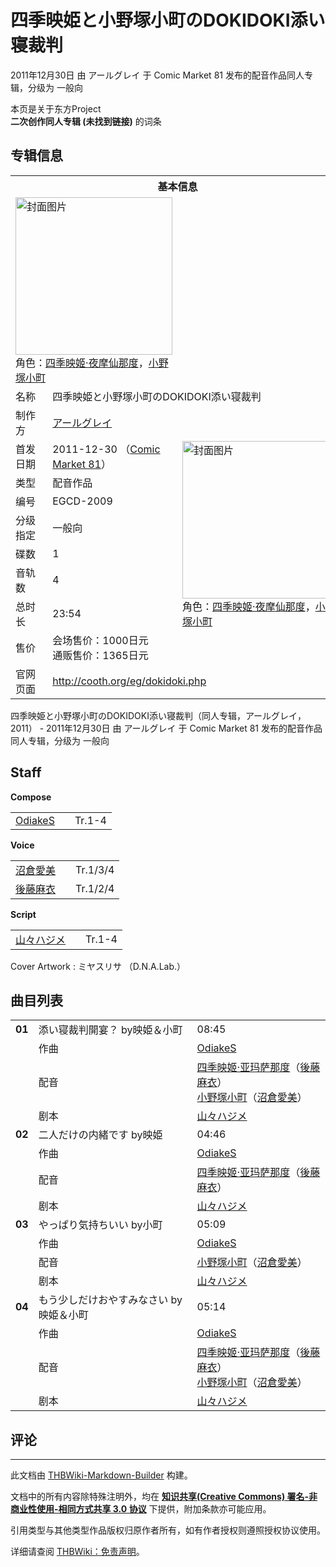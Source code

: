 # 四季映姫と小野塚小町のDOKIDOKI添い寝裁判

<!-- source html: G:\repos\THBWiki-Markdown-Builder\THBWikiMarkdown\Temp\main\6\61\ns0%3A%E5%9B%9B%E5%AD%A3%E6%98%A0%E5%A7%AB%E3%81%A8%E5%B0%8F%E9%87%8E%E5%A1%9A%E5%B0%8F%E7%94%BA%E3%81%AEDOKIDOKI%E6%B7%BB%E3%81%84%E5%AF%9D%E8%A3%81%E5%88%A4.html -->

2011年12月30日 由 アールグレイ 于 Comic Market 81 发布的配音作品同人专辑，分级为 一般向

本页是关于东方Project  
 **二次创作同人专辑 (未找到链接)** 的词条

## 专辑信息

<table><tbody><tr><th colspan="3">基本信息</th></tr><tr><td class="cover-artwork-mobile" colspan="2"><a href="./文件-四季映姫と小野塚小町のDOKIDOKI添い寝裁判封面.jpg.md" class="image" title="封面图片"><img alt="封面图片" src="https://upload.thwiki.cc/thumb/3/35/%E5%9B%9B%E5%AD%A3%E6%98%A0%E5%A7%AB%E3%81%A8%E5%B0%8F%E9%87%8E%E5%A1%9A%E5%B0%8F%E7%94%BA%E3%81%AEDOKIDOKI%E6%B7%BB%E3%81%84%E5%AF%9D%E8%A3%81%E5%88%A4%E5%B0%81%E9%9D%A2.jpg/251px-%E5%9B%9B%E5%AD%A3%E6%98%A0%E5%A7%AB%E3%81%A8%E5%B0%8F%E9%87%8E%E5%A1%9A%E5%B0%8F%E7%94%BA%E3%81%AEDOKIDOKI%E6%B7%BB%E3%81%84%E5%AF%9D%E8%A3%81%E5%88%A4%E5%B0%81%E9%9D%A2.jpg" decoding="async" loading="lazy" width="251" height="252" srcset="https://upload.thwiki.cc/thumb/3/35/%E5%9B%9B%E5%AD%A3%E6%98%A0%E5%A7%AB%E3%81%A8%E5%B0%8F%E9%87%8E%E5%A1%9A%E5%B0%8F%E7%94%BA%E3%81%AEDOKIDOKI%E6%B7%BB%E3%81%84%E5%AF%9D%E8%A3%81%E5%88%A4%E5%B0%81%E9%9D%A2.jpg/376px-%E5%9B%9B%E5%AD%A3%E6%98%A0%E5%A7%AB%E3%81%A8%E5%B0%8F%E9%87%8E%E5%A1%9A%E5%B0%8F%E7%94%BA%E3%81%AEDOKIDOKI%E6%B7%BB%E3%81%84%E5%AF%9D%E8%A3%81%E5%88%A4%E5%B0%81%E9%9D%A2.jpg 1.5x, https://upload.thwiki.cc/thumb/3/35/%E5%9B%9B%E5%AD%A3%E6%98%A0%E5%A7%AB%E3%81%A8%E5%B0%8F%E9%87%8E%E5%A1%9A%E5%B0%8F%E7%94%BA%E3%81%AEDOKIDOKI%E6%B7%BB%E3%81%84%E5%AF%9D%E8%A3%81%E5%88%A4%E5%B0%81%E9%9D%A2.jpg/502px-%E5%9B%9B%E5%AD%A3%E6%98%A0%E5%A7%AB%E3%81%A8%E5%B0%8F%E9%87%8E%E5%A1%9A%E5%B0%8F%E7%94%BA%E3%81%AEDOKIDOKI%E6%B7%BB%E3%81%84%E5%AF%9D%E8%A3%81%E5%88%A4%E5%B0%81%E9%9D%A2.jpg 2x" data-file-width="2826" data-file-height="2838"></a><div class="cover-char">角色：<a href="./四季映姬·夜摩仙那度.md" title="四季映姬·夜摩仙那度">四季映姬·夜摩仙那度</a>，<a href="./小野塚小町.md" title="小野塚小町">小野塚小町</a></div></td>
</tr><tr><td class="label">名称</td><td colspan="2"> 四季映姫と小野塚小町のDOKIDOKI添い寝裁判 </td></tr><tr><td class="label">制作方</td><td><a href="./アールグレイ.md" title="アールグレイ">アールグレイ</a></td><td class="cover-artwork" rowspan="9" style="min-width:252px;"><a href="./文件-四季映姫と小野塚小町のDOKIDOKI添い寝裁判封面.jpg.md" class="image" title="封面图片"><img alt="封面图片" src="https://upload.thwiki.cc/thumb/3/35/%E5%9B%9B%E5%AD%A3%E6%98%A0%E5%A7%AB%E3%81%A8%E5%B0%8F%E9%87%8E%E5%A1%9A%E5%B0%8F%E7%94%BA%E3%81%AEDOKIDOKI%E6%B7%BB%E3%81%84%E5%AF%9D%E8%A3%81%E5%88%A4%E5%B0%81%E9%9D%A2.jpg/251px-%E5%9B%9B%E5%AD%A3%E6%98%A0%E5%A7%AB%E3%81%A8%E5%B0%8F%E9%87%8E%E5%A1%9A%E5%B0%8F%E7%94%BA%E3%81%AEDOKIDOKI%E6%B7%BB%E3%81%84%E5%AF%9D%E8%A3%81%E5%88%A4%E5%B0%81%E9%9D%A2.jpg" decoding="async" loading="lazy" width="251" height="252" srcset="https://upload.thwiki.cc/thumb/3/35/%E5%9B%9B%E5%AD%A3%E6%98%A0%E5%A7%AB%E3%81%A8%E5%B0%8F%E9%87%8E%E5%A1%9A%E5%B0%8F%E7%94%BA%E3%81%AEDOKIDOKI%E6%B7%BB%E3%81%84%E5%AF%9D%E8%A3%81%E5%88%A4%E5%B0%81%E9%9D%A2.jpg/376px-%E5%9B%9B%E5%AD%A3%E6%98%A0%E5%A7%AB%E3%81%A8%E5%B0%8F%E9%87%8E%E5%A1%9A%E5%B0%8F%E7%94%BA%E3%81%AEDOKIDOKI%E6%B7%BB%E3%81%84%E5%AF%9D%E8%A3%81%E5%88%A4%E5%B0%81%E9%9D%A2.jpg 1.5x, https://upload.thwiki.cc/thumb/3/35/%E5%9B%9B%E5%AD%A3%E6%98%A0%E5%A7%AB%E3%81%A8%E5%B0%8F%E9%87%8E%E5%A1%9A%E5%B0%8F%E7%94%BA%E3%81%AEDOKIDOKI%E6%B7%BB%E3%81%84%E5%AF%9D%E8%A3%81%E5%88%A4%E5%B0%81%E9%9D%A2.jpg/502px-%E5%9B%9B%E5%AD%A3%E6%98%A0%E5%A7%AB%E3%81%A8%E5%B0%8F%E9%87%8E%E5%A1%9A%E5%B0%8F%E7%94%BA%E3%81%AEDOKIDOKI%E6%B7%BB%E3%81%84%E5%AF%9D%E8%A3%81%E5%88%A4%E5%B0%81%E9%9D%A2.jpg 2x" data-file-width="2826" data-file-height="2838"></a><div class="cover-char">角色：<a href="./四季映姬·夜摩仙那度.md" title="四季映姬·夜摩仙那度">四季映姬·夜摩仙那度</a>，<a href="./小野塚小町.md" title="小野塚小町">小野塚小町</a></div></td>
</tr><tr><td class="label">首发日期</td><td>2011-12-30&#160;（<a href="/展会作品列表?e=Comic+Market%2381">Comic Market 81</a>）</td></tr><tr><td class="label">类型</td><td>配音作品</td></tr><tr><td class="label">编号</td><td>EGCD-2009</td></tr><tr><td class="label">分级指定</td><td>一般向</td></tr><tr><td class="label">碟数</td><td>1</td></tr><tr><td class="label">音轨数</td><td>4</td></tr><tr><td class="label">总时长</td><td>23:54</td></tr><tr><td class="label">售价</td><td>会场售价：1000日元<br>通贩售价：1365日元</td></tr>
<tr><td class="label">官网页面</td><td colspan="2"><a rel="nofollow" class="external free" href="http://cooth.org/eg/dokidoki.php">http://cooth.org/eg/dokidoki.php</a></td></tr></tbody></table>

四季映姫と小野塚小町のDOKIDOKI添い寝裁判（同人专辑，アールグレイ，2011） - 2011年12月30日 由 アールグレイ 于 Comic Market 81 发布的配音作品同人专辑，分级为 一般向

## Staff
  
 **Compose**   

<table><tbody><tr><td><a href="./OdiakeS.md" title="OdiakeS">OdiakeS</a></td><td></td><td>Tr.1-4</td></tr></tbody></table>

  
 **Voice**   

<table><tbody><tr><td><a href="/index.php?title=%E6%B2%BC%E5%80%89%E6%84%9B%E7%BE%8E&amp;action=edit&amp;redlink=1" class="new" title="沼倉愛美（页面不存在）">沼倉愛美</a></td><td></td><td>Tr.1/3/4</td></tr><tr><td><a href="/index.php?title=%E5%BE%8C%E8%97%A4%E9%BA%BB%E8%A1%A3&amp;action=edit&amp;redlink=1" class="new" title="後藤麻衣（页面不存在）">後藤麻衣</a></td><td></td><td>Tr.1/2/4</td></tr></tbody></table>

  
 **Script**   

<table><tbody><tr><td><a href="/index.php?title=%E5%B1%B1%E3%80%85%E3%83%8F%E3%82%B8%E3%83%A1&amp;action=edit&amp;redlink=1" class="new" title="山々ハジメ（页面不存在）">山々ハジメ</a></td><td></td><td>Tr.1-4</td></tr></tbody></table>


Cover Artwork
: ミヤスリサ （D.N.A.Lab.）


## 曲目列表

<table><tbody><tr><td id="1" class="infoG"><b>01</b></td><td id="添い寝裁判開宴？_by映姫＆小町" colspan="2" class="title">添い寝裁判開宴？ by映姫＆小町<span class="thcsearchlinks"><a rel="nofollow" class="external text" href="https://cd.thwiki.cc?arrange=OdiakeS&amp;dub=後藤麻衣，沼倉愛美&amp;script=山々ハジメ&amp;fromwiki=四季映姫と小野塚小町のDOKIDOKI添い寝裁判"><span title="搜索相似同人曲"></span></a></span></td><td class="time">08:45</td></tr><tr><td class="left"></td><td class="label">作曲</td><td class="text" colspan="2"><a href="./OdiakeS.md" title="OdiakeS">OdiakeS</a><span class="thcsearchlinks"><a rel="nofollow" class="external text" href="https://cd.thwiki.cc?arrange=，OdiakeS&amp;fromwiki=四季映姫と小野塚小町のDOKIDOKI添い寝裁判"><span></span></a></span></td></tr><tr><td class="left"></td><td class="label">配音</td><td class="text" colspan="2"><a href="./四季映姬·亚玛萨那度.md" class="mw-redirect" title="四季映姬·亚玛萨那度">四季映姬·亚玛萨那度</a>（<a href="/index.php?title=%E5%BE%8C%E8%97%A4%E9%BA%BB%E8%A1%A3&amp;action=edit&amp;redlink=1" class="new" title="後藤麻衣（页面不存在）">後藤麻衣</a>）<br><a href="./小野塚小町.md" title="小野塚小町">小野塚小町</a>（<a href="/index.php?title=%E6%B2%BC%E5%80%89%E6%84%9B%E7%BE%8E&amp;action=edit&amp;redlink=1" class="new" title="沼倉愛美（页面不存在）">沼倉愛美</a>）<span class="thcsearchlinks"><a rel="nofollow" class="external text" href="https://cd.thwiki.cc?dub=後藤麻衣，沼倉愛美&amp;fromwiki=四季映姫と小野塚小町のDOKIDOKI添い寝裁判"><span></span></a></span></td></tr><tr><td class="left"></td><td class="label">剧本</td><td class="text" colspan="2"><a href="/index.php?title=%E5%B1%B1%E3%80%85%E3%83%8F%E3%82%B8%E3%83%A1&amp;action=edit&amp;redlink=1" class="new" title="山々ハジメ（页面不存在）">山々ハジメ</a><span class="thcsearchlinks"><a rel="nofollow" class="external text" href="https://cd.thwiki.cc?script=山々ハジメ&amp;fromwiki=四季映姫と小野塚小町のDOKIDOKI添い寝裁判"><span></span></a></span></td></tr>
<tr><td id="2" class="infoG"><b>02</b></td><td id="二人だけの内緒です_by映姫" colspan="2" class="title">二人だけの内緒です by映姫<span class="thcsearchlinks"><a rel="nofollow" class="external text" href="https://cd.thwiki.cc?arrange=OdiakeS&amp;dub=後藤麻衣&amp;script=山々ハジメ&amp;fromwiki=四季映姫と小野塚小町のDOKIDOKI添い寝裁判"><span title="搜索相似同人曲"></span></a></span></td><td class="time">04:46</td></tr><tr><td class="left"></td><td class="label">作曲</td><td class="text" colspan="2"><a href="./OdiakeS.md" title="OdiakeS">OdiakeS</a><span class="thcsearchlinks"><a rel="nofollow" class="external text" href="https://cd.thwiki.cc?arrange=，OdiakeS&amp;fromwiki=四季映姫と小野塚小町のDOKIDOKI添い寝裁判"><span></span></a></span></td></tr><tr><td class="left"></td><td class="label">配音</td><td class="text" colspan="2"><a href="./四季映姬·亚玛萨那度.md" class="mw-redirect" title="四季映姬·亚玛萨那度">四季映姬·亚玛萨那度</a>（<a href="/index.php?title=%E5%BE%8C%E8%97%A4%E9%BA%BB%E8%A1%A3&amp;action=edit&amp;redlink=1" class="new" title="後藤麻衣（页面不存在）">後藤麻衣</a>）<span class="thcsearchlinks"><a rel="nofollow" class="external text" href="https://cd.thwiki.cc?dub=後藤麻衣&amp;fromwiki=四季映姫と小野塚小町のDOKIDOKI添い寝裁判"><span></span></a></span></td></tr><tr><td class="left"></td><td class="label">剧本</td><td class="text" colspan="2"><a href="/index.php?title=%E5%B1%B1%E3%80%85%E3%83%8F%E3%82%B8%E3%83%A1&amp;action=edit&amp;redlink=1" class="new" title="山々ハジメ（页面不存在）">山々ハジメ</a><span class="thcsearchlinks"><a rel="nofollow" class="external text" href="https://cd.thwiki.cc?script=山々ハジメ&amp;fromwiki=四季映姫と小野塚小町のDOKIDOKI添い寝裁判"><span></span></a></span></td></tr>
<tr><td id="3" class="infoG"><b>03</b></td><td id="やっぱり気持ちいい_by小町" colspan="2" class="title">やっぱり気持ちいい by小町<span class="thcsearchlinks"><a rel="nofollow" class="external text" href="https://cd.thwiki.cc?arrange=OdiakeS&amp;dub=沼倉愛美&amp;script=山々ハジメ&amp;fromwiki=四季映姫と小野塚小町のDOKIDOKI添い寝裁判"><span title="搜索相似同人曲"></span></a></span></td><td class="time">05:09</td></tr><tr><td class="left"></td><td class="label">作曲</td><td class="text" colspan="2"><a href="./OdiakeS.md" title="OdiakeS">OdiakeS</a><span class="thcsearchlinks"><a rel="nofollow" class="external text" href="https://cd.thwiki.cc?arrange=，OdiakeS&amp;fromwiki=四季映姫と小野塚小町のDOKIDOKI添い寝裁判"><span></span></a></span></td></tr><tr><td class="left"></td><td class="label">配音</td><td class="text" colspan="2"><a href="./小野塚小町.md" title="小野塚小町">小野塚小町</a>（<a href="/index.php?title=%E6%B2%BC%E5%80%89%E6%84%9B%E7%BE%8E&amp;action=edit&amp;redlink=1" class="new" title="沼倉愛美（页面不存在）">沼倉愛美</a>）<span class="thcsearchlinks"><a rel="nofollow" class="external text" href="https://cd.thwiki.cc?dub=沼倉愛美&amp;fromwiki=四季映姫と小野塚小町のDOKIDOKI添い寝裁判"><span></span></a></span></td></tr><tr><td class="left"></td><td class="label">剧本</td><td class="text" colspan="2"><a href="/index.php?title=%E5%B1%B1%E3%80%85%E3%83%8F%E3%82%B8%E3%83%A1&amp;action=edit&amp;redlink=1" class="new" title="山々ハジメ（页面不存在）">山々ハジメ</a><span class="thcsearchlinks"><a rel="nofollow" class="external text" href="https://cd.thwiki.cc?script=山々ハジメ&amp;fromwiki=四季映姫と小野塚小町のDOKIDOKI添い寝裁判"><span></span></a></span></td></tr>
<tr><td id="4" class="infoG"><b>04</b></td><td id="もう少しだけおやすみなさい_by映姫＆小町" colspan="2" class="title">もう少しだけおやすみなさい by映姫＆小町<span class="thcsearchlinks"><a rel="nofollow" class="external text" href="https://cd.thwiki.cc?arrange=OdiakeS&amp;dub=後藤麻衣，沼倉愛美&amp;script=山々ハジメ&amp;fromwiki=四季映姫と小野塚小町のDOKIDOKI添い寝裁判"><span title="搜索相似同人曲"></span></a></span></td><td class="time">05:14</td></tr><tr><td class="left"></td><td class="label">作曲</td><td class="text" colspan="2"><a href="./OdiakeS.md" title="OdiakeS">OdiakeS</a><span class="thcsearchlinks"><a rel="nofollow" class="external text" href="https://cd.thwiki.cc?arrange=，OdiakeS&amp;fromwiki=四季映姫と小野塚小町のDOKIDOKI添い寝裁判"><span></span></a></span></td></tr><tr><td class="left"></td><td class="label">配音</td><td class="text" colspan="2"><a href="./四季映姬·亚玛萨那度.md" class="mw-redirect" title="四季映姬·亚玛萨那度">四季映姬·亚玛萨那度</a>（<a href="/index.php?title=%E5%BE%8C%E8%97%A4%E9%BA%BB%E8%A1%A3&amp;action=edit&amp;redlink=1" class="new" title="後藤麻衣（页面不存在）">後藤麻衣</a>）<br><a href="./小野塚小町.md" title="小野塚小町">小野塚小町</a>（<a href="/index.php?title=%E6%B2%BC%E5%80%89%E6%84%9B%E7%BE%8E&amp;action=edit&amp;redlink=1" class="new" title="沼倉愛美（页面不存在）">沼倉愛美</a>）<span class="thcsearchlinks"><a rel="nofollow" class="external text" href="https://cd.thwiki.cc?dub=後藤麻衣，沼倉愛美&amp;fromwiki=四季映姫と小野塚小町のDOKIDOKI添い寝裁判"><span></span></a></span></td></tr><tr><td class="left"></td><td class="label">剧本</td><td class="text" colspan="2"><a href="/index.php?title=%E5%B1%B1%E3%80%85%E3%83%8F%E3%82%B8%E3%83%A1&amp;action=edit&amp;redlink=1" class="new" title="山々ハジメ（页面不存在）">山々ハジメ</a><span class="thcsearchlinks"><a rel="nofollow" class="external text" href="https://cd.thwiki.cc?script=山々ハジメ&amp;fromwiki=四季映姫と小野塚小町のDOKIDOKI添い寝裁判"><span></span></a></span></td></tr></tbody></table>



## 评论




---

此文档由 [THBWiki-Markdown-Builder](https://github.com/Delsin-Yu/THBWiki-Markdown-Builder) 构建。

文档中的所有内容除特殊注明外，均在 [**知识共享(Creative Commons) 署名-非商业性使用-相同方式共享 3.0 协议**](https://creativecommons.org/licenses/by-sa/3.0/deed.zh-hans) 下提供，附加条款亦可能应用。

引用类型与其他类型作品版权归原作者所有，如有作者授权则遵照授权协议使用。

详细请查阅 [THBWiki：免责声明](https://thbwiki.cc/THBWiki:%E5%85%8D%E8%B4%A3%E5%A3%B0%E6%98%8E)。

